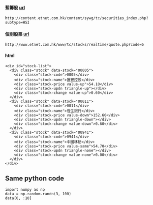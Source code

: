 
#### 藍籌股 [url](http://content.etnet.com.hk/content/sywg/tc/securities_index.php?subtype=HSI)

    http://content.etnet.com.hk/content/sywg/tc/securities_index.php?subtype=HSI


#### 個別股票 [url](http://www.etnet.com.hk/www/tc/stocks/realtime/quote.php?code=5)
    http://www.etnet.com.hk/www/tc/stocks/realtime/quote.php?code=5


#### html
    <div id="stock-list">  
      <div class="stock" data-stock="00005">
        <div class="stock-code">0005</div>
        <div class="stock-name">匯豐控股</div>
        <div class="stock-price value-up">54.10</div>
        <div class="stock-updn triangle-up"></div>
        <div class="stock-change value-up">0.60</div>
      </div>
      <div class="stock" data-stock="00011">
        <div class="stock-code">0011</div>
        <div class="stock-name">恆生銀行</div>
        <div class="stock-price value-down">152.60</div>
        <div class="stock-updn triangle-down"></div>
        <div class="stock-change value-down">0.60</div>
      </div>
      <div class="stock" data-stock="00941">
        <div class="stock-code">0941</div>
        <div class="stock-name">中國移動</div>
        <div class="stock-price value-same">54.70</div>
        <div class="stock-updn triangle-none"></div>
        <div class="stock-change value-none">0.00</div>
      </div>
    </div>


## Same python code

```{code-cell} ipython3
import numpy as np
data = np.random.randn(3, 100)
data[0, :10]
```